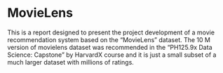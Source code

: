 # MovieLens
This is a report designed to present the project development of a movie recommendation system based on the “MovieLens” dataset. The 10 M version of movielens dataset was recommended in the “PH125.9x Data Science: Capstone” by HarvardX course and it is just a small subset of a much larger dataset with millions of ratings.

